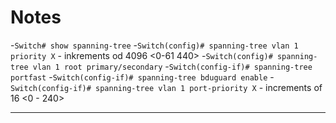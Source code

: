 # Notes

-`Switch# show spanning-tree`
-`Switch(config)# spanning-tree vlan 1 priority X` - inkrements od 4096 <0-61 440>
-`Switch(config)# spanning-tree vlan 1 root primary/secondary`
-`Switch(config-if)# spanning-tree portfast`
-`Switch(config-if)# spanning-tree bduguard enable`
-`Switch(config-if)# spanning-tree vlan 1 port-priority X` - increments of 16 <0 - 240>

---
